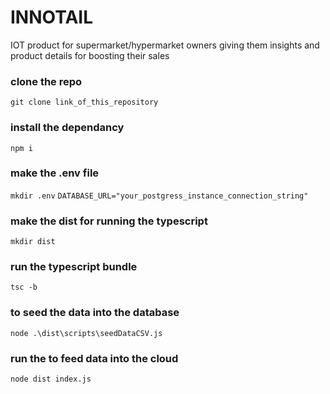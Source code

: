 # INNOTAIL
IOT product for supermarket/hypermarket owners giving them insights and product details for boosting their sales

### clone the repo
`git clone link_of_this_repository`

### install the dependancy
`npm i`

### make the .env file
`mkdir .env`
`DATABASE_URL="your_postgress_instance_connection_string"`

### make the dist for running the typescript
`mkdir dist`

### run the typescript bundle 
`tsc -b`

### to seed the data into the database 
`node .\dist\scripts\seedDataCSV.js`

### run the to feed data into the cloud
`node dist index.js`


